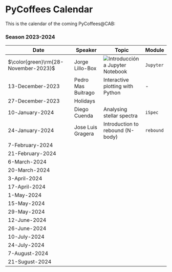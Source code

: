 # PyCoffees Calendar
This is the calendar of the coming PyCoffees@CAB:

### Season 2023-2024
| Date  | Speaker | Topic | Module |
| ------------- | ------------- | ------------- | ------------- |
| $\color{green}\rm{28-November-2023}$  | Jorge Lillo-Box  | ![Introducción a Jupyter Notebook](https://github.com/PyCoffees/notebooks/tree/main#jupyter-notebook-for-pycoffeescab) | `Jupyter` |
| 13-December-2023  | Pedro Mas Buitrago  | Interactive plotting with Python | - | 
| 27-December-2023 | Holidays | | |	
| 10-January-2024 | Diego Cuenda | Analysing stellar spectra | `iSpec` |
| 24-January-2024 | Jose Luis Gragera | Introduction to rebound (N-body) | `rebound` |
| 7-February-2024 | | | |	
| 21-February-2024 | | | |	
| 6-March-2024 | | | |	
| 20-March-2024 | | | |	
| 3-April-2024 | | | |	
| 17-April-2024 | | | |	
| 1-May-2024 | | | |	
| 15-May-2024 | | | |	
| 29-May-2024 | | | |	
| 12-June-2024 | | | |	
| 26-June-2024 | | | |	
| 10-July-2024 | | | |	
| 24-July-2024 | | | |	
| 7-August-2024 | | | |	
| 21-Sugust-2024 | | | |	
